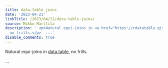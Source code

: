 ```yaml
---
title: data.table joins
date: '2023-04-21'
linkTitle: /2023/04/21/data-table-joins/
source: Mikko Marttila
description: ' <p>Natural equi-joins in <a href="https://rdatatable.gitlab.io/data.table/">data.table</a>,
  no frills.</p>  ...'
disable_comments: true
---
```

 <p>Natural equi-joins in <a href="https://rdatatable.gitlab.io/data.table/">data.table</a>, no frills.</p>  ...